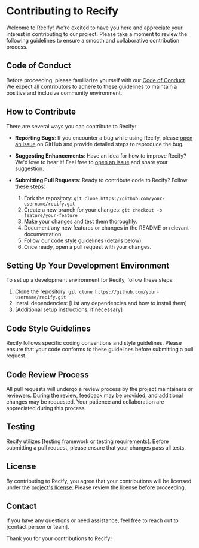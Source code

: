 # Contributing to Recify

Welcome to Recify! We're excited to have you here and appreciate your interest in contributing to our project. Please take a moment to review the following guidelines to ensure a smooth and collaborative contribution process.

## Code of Conduct

Before proceeding, please familiarize yourself with our [Code of Conduct](CODE_OF_CONDUCT.md). We expect all contributors to adhere to these guidelines to maintain a positive and inclusive community environment.

## How to Contribute

There are several ways you can contribute to Recify:

- **Reporting Bugs**: If you encounter a bug while using Recify, please [open an issue](../../issues) on GitHub and provide detailed steps to reproduce the bug.
  
- **Suggesting Enhancements**: Have an idea for how to improve Recify? We'd love to hear it! Feel free to [open an issue](../../issues) and share your suggestion.
  
- **Submitting Pull Requests**: Ready to contribute code to Recify? Follow these steps:
  1. Fork the repository: `git clone https://github.com/your-username/recify.git`
  2. Create a new branch for your changes: `git checkout -b feature/your-feature`
  3. Make your changes and test them thoroughly.
  4. Document any new features or changes in the README or relevant documentation.
  5. Follow our code style guidelines (details below).
  6. Once ready, open a pull request with your changes.

## Setting Up Your Development Environment

To set up a development environment for Recify, follow these steps:
1. Clone the repository: `git clone https://github.com/your-username/recify.git`
2. Install dependencies: [List any dependencies and how to install them]
3. [Additional setup instructions, if necessary]

## Code Style Guidelines

Recify follows specific coding conventions and style guidelines. Please ensure that your code conforms to these guidelines before submitting a pull request.

## Code Review Process

All pull requests will undergo a review process by the project maintainers or reviewers. During the review, feedback may be provided, and additional changes may be requested. Your patience and collaboration are appreciated during this process.

## Testing

Recify utilizes [testing framework or testing requirements]. Before submitting a pull request, please ensure that your changes pass all tests.

## License

By contributing to Recify, you agree that your contributions will be licensed under the [project's license](LICENSE). Please review the license before proceeding.

## Contact

If you have any questions or need assistance, feel free to reach out to [contact person or team].

Thank you for your contributions to Recify!
